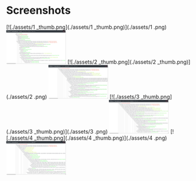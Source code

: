 # Screenshots

[![./assets/1 _thumb.png](./assets/1 _thumb.png)](./assets/1 .png)
[![./assets/1_thumb.png](./assets/1_thumb.png)](./assets/1.png)
[![./assets/2 _thumb.png](./assets/2 _thumb.png)](./assets/2 .png)
[![./assets/2_thumb.png](./assets/2_thumb.png)](./assets/2.png)
[![./assets/3 _thumb.png](./assets/3 _thumb.png)](./assets/3 .png)
[![./assets/3_thumb.png](./assets/3_thumb.png)](./assets/3.png)
[![./assets/4 _thumb.png](./assets/4 _thumb.png)](./assets/4 .png)
[![./assets/4_thumb.png](./assets/4_thumb.png)](./assets/4.png)
